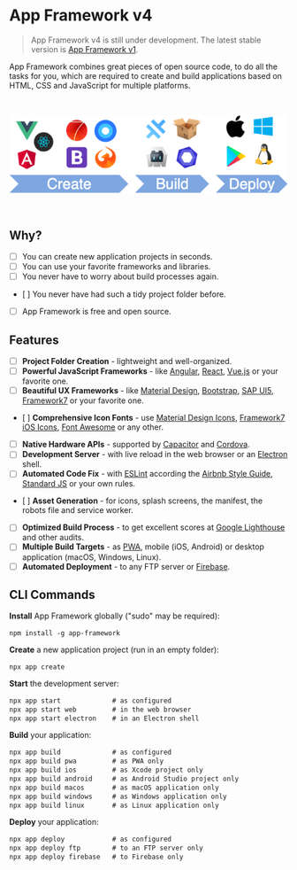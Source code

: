 # App Framework v4

> App Framework v4 is still under development. The latest stable version is [App Framework v1](https://github.com/scriptPilot/app-framework/blob/v1/README.md).

App Framework combines great pieces of open source code, to do all the tasks for you, which are required to create and build applications based on HTML, CSS and JavaScript for multiple platforms.

&nbsp;

![Development Process](docs/images/process.png)

&nbsp;

## Why?

- [ ] You can create new application projects in seconds.
- [ ] You can use your favorite frameworks and libraries.
- [ ] You never have to worry about build processes again.
- [ ] You never have had such a tidy project folder before.
- [ ] App Framework is free and open source.

## Features

- [ ] **Project Folder Creation** - lightweight and well-organized.
- [ ] **Powerful JavaScript Frameworks** - like [Angular](https://angular.io/), [React](https://reactjs.org/), [Vue.js](https://vuejs.org/) or your favorite one.
- [ ] **Beautiful UX Frameworks** - like [Material Design](https://material.io/), [Bootstrap](https://getbootstrap.com/), [SAP UI5](https://sap.github.io/ui5-webcomponents/), [Framework7](https://framework7.io/) or your favorite one.
- [ ] **Comprehensive Icon Fonts** - use [Material Design Icons](https://material.io/tools/icons/?style=baseline), [Framework7 iOS Icons](https://framework7.io/icons/), [Font Awesome](https://fontawesome.com/) or any other.
- [ ] **Native Hardware APIs** - supported by [Capacitor](https://capacitor.ionicframework.com/) and [Cordova](https://cordova.apache.org/).
- [ ] **Development Server** - with live reload in the web browser or an [Electron](https://electronjs.org/) shell.
- [ ] **Automated Code Fix** - with [ESLint](https://eslint.org/) according the [Airbnb Style Guide](https://github.com/airbnb/javascript), [Standard JS](https://standardjs.com/) or your own rules.
- [ ] **Asset Generation** - for icons, splash screens, the manifest, the robots file and service worker.
- [ ] **Optimized Build Process** - to get excellent scores at [Google Lighthouse](https://developers.google.com/web/tools/lighthouse/) and other audits.
- [ ] **Multiple Build Targets** - as [PWA](https://developers.google.com/web/progressive-web-apps/), mobile (iOS, Android) or desktop application (macOS, Windows, Linux).
- [ ] **Automated Deployment** - to any FTP server or [Firebase](https://firebase.google.com/).

## CLI Commands

**Install** App Framework globally ("sudo" may be required):

```
npm install -g app-framework
```

**Create** a new application project (run in an empty folder):

```
npx app create
```

**Start** the development server:

```
npx app start             # as configured
npx app start web         # in the web browser
npx app start electron    # in an Electron shell
```

**Build** your application:

```
npx app build             # as configured
npx app build pwa         # as PWA only
npx app build ios         # as Xcode project only
npx app build android     # as Android Studio project only
npx app build macos       # as macOS application only
npx app build windows     # as Windows application only
npx app build linux       # as Linux application only
```

**Deploy** your application:

```
npx app deploy            # as configured
npx app deploy ftp        # to an FTP server only
npx app deploy firebase   # to Firebase only
```
